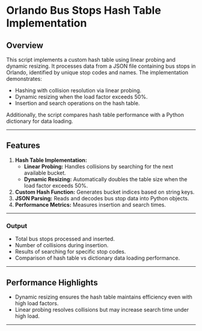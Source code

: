 # Orlando Bus Stops Hash Table Implementation

## Overview
This script implements a custom hash table using linear probing and dynamic resizing. It processes data from a JSON file containing bus stops in Orlando, identified by unique stop codes and names. The implementation demonstrates:

- Hashing with collision resolution via linear probing.
- Dynamic resizing when the load factor exceeds 50%.
- Insertion and search operations on the hash table.

Additionally, the script compares hash table performance with a Python dictionary for data loading.

---

## Features
1. **Hash Table Implementation:**
   - **Linear Probing:** Handles collisions by searching for the next available bucket.
   - **Dynamic Resizing:** Automatically doubles the table size when the load factor exceeds 50%.
2. **Custom Hash Function:** Generates bucket indices based on string keys.
3. **JSON Parsing:** Reads and decodes bus stop data into Python objects.
4. **Performance Metrics:** Measures insertion and search times.

---

### Output
- Total bus stops processed and inserted.
- Number of collisions during insertion.
- Results of searching for specific stop codes.
- Comparison of hash table vs dictionary data loading performance.

---

## Performance Highlights
- Dynamic resizing ensures the hash table maintains efficiency even with high load factors.
- Linear probing resolves collisions but may increase search time under high load.

---
